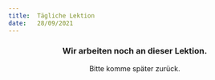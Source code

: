 ```yaml
---
title:  Tägliche Lektion
date:   28/09/2021
---
```


### <center>Wir arbeiten noch an dieser Lektion.</center>
<center>Bitte komme später zurück.</center>